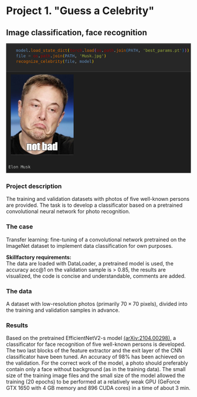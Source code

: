 # Project 1. "Guess a Celebrity"
## Image classification, face recognition

![](figs/output.png)

### Project description
The training and validation datasets with photos of five well-known persons are provided. The task is to develop a classificator based on a pretrained convolutional neural network for photo recognition.

### The case  
Transfer learning: fine-tuning of a convolutional network pretrained on the ImageNet dataset to implement data classification for own purposes.

**Skillfactory requirements:**  
The data are loaded with DataLoader, a pretrained model is used, the accuracy acc@1 on the validation sample is > 0.85, the results are visualized, the code is concise and understandable, comments are added.

### The data
A dataset with low-resolution photos (primarily $70\times70$ pixels), divided into the training and validation samples in advance.
  
### Results
Based on the pretrained EfficientNetV2-s model [(arXiv:2104.00298)](https://arxiv.org/abs/2104.00298), a classificator for face recognition of five well-known persons is developed. The two last blocks of the feature extractor and the exit layer of the CNN classificator have been tuned. An accuracy of 98% has been achieved on the validation. For the correct work of the model, a photo should preferably contain only a face without background (as in the training data). The small size of the training image files and the small size of the model allowed the training (20 epochs) to be performed at a relatively weak GPU (GeForce GTX 1650 with 4 GB memory and 896 CUDA cores) in a time of about 3 min.